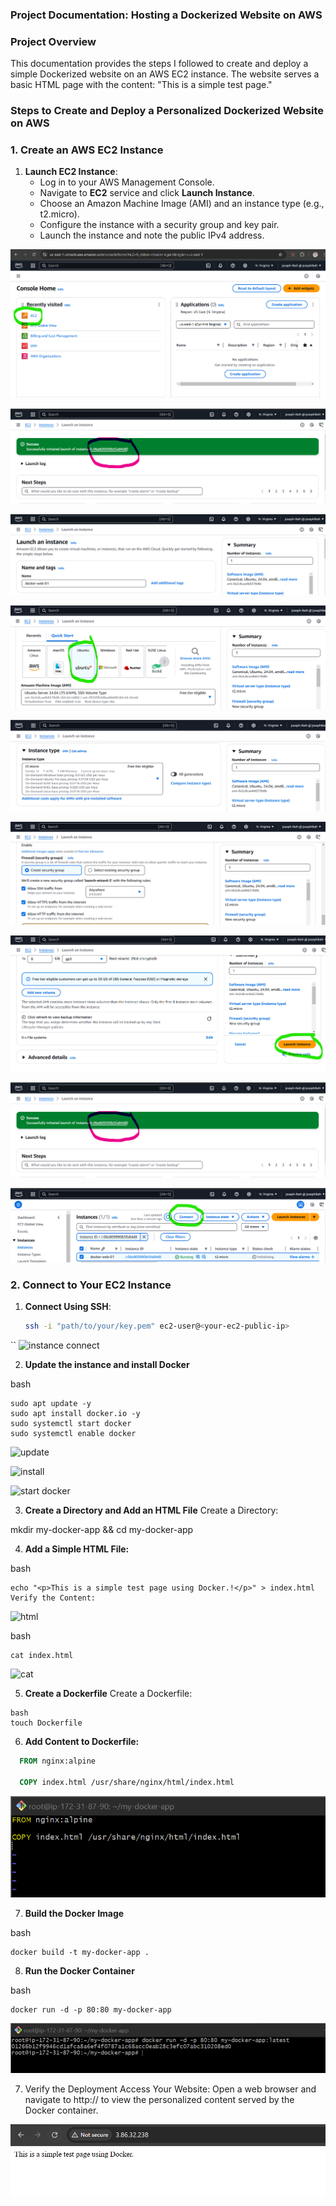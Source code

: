 ### **Project Documentation: Hosting a Dockerized Website on AWS**



### **Project Overview**

This documentation provides the steps I followed to create and deploy a simple Dockerized website on an AWS EC2 instance. The website serves a basic HTML page with the content: "This is a simple test page."


### **Steps to Create and Deploy a Personalized Dockerized Website on AWS**



### **1. Create an AWS EC2 Instance**

1. **Launch EC2 Instance**:
   - Log in to your AWS Management Console.
   - Navigate to **EC2** service and click **Launch Instance**.
   - Choose an Amazon Machine Image (AMI) and an instance type (e.g., t2.micro).
   - Configure the instance with a security group and key pair.
   - Launch the instance and note the public IPv4 address.

![log in](https://github.com/Joseph-Ibeh/Dev_Ninja_Docker_assignment/blob/main/images/docker/log-in.png)

![click launch](https://github.com/Joseph-Ibeh/Dev_Ninja_Docker_assignment/blob/main/images/docker/click-launch-instance.png)

![server name](https://github.com/Joseph-Ibeh/Dev_Ninja_Docker_assignment/blob/main/images/docker/server-name.png)

![AMI](https://github.com/Joseph-Ibeh/Dev_Ninja_Docker_assignment/blob/main/images/docker/AMI.png)

![instance type](https://github.com/Joseph-Ibeh/Dev_Ninja_Docker_assignment/blob/main/images/docker/instance%20type.png)

![sg](https://github.com/Joseph-Ibeh/Dev_Ninja_Docker_assignment/blob/main/images/docker/network-sg.png)

![launch](https://github.com/Joseph-Ibeh/Dev_Ninja_Docker_assignment/blob/main/images/docker/launch-instance.png)

![click](https://github.com/Joseph-Ibeh/Dev_Ninja_Docker_assignment/blob/main/images/docker/click-launch-instance.png)

![click connect](https://github.com/Joseph-Ibeh/Dev_Ninja_Docker_assignment/blob/main/images/docker/click-connect.png)


### **2. Connect to Your EC2 Instance**

1. **Connect Using SSH**:
   ```bash
   ssh -i "path/to/your/key.pem" ec2-user@<your-ec2-public-ip>
``
   ![instance connect](https://github.com/Joseph-Ibeh/Dev_Ninja_Docker_assignment/blob/main/images/docker/ssh-terminal.png)

2. **Update the instance and install Docker**

bash
```
sudo apt update -y
sudo apt install docker.io -y
sudo systemctl start docker
sudo systemctl enable docker
```
![update](https://github.com/Joseph-Ibeh/Dev_Ninja_Docker_assignment/blob/main/images/docker/sudo-apt-update.png)

![install](https://github.com/Joseph-Ibeh/Dev_Ninja_Docker_assignment/blob/main/images/docker/sudo-apt-install-docker.png)

![start docker](https://github.com/Joseph-Ibeh/Dev_Ninja_Docker_assignment/blob/main/images/docker/start-eneable-docker.png)


3. **Create a Directory and Add an HTML File**
Create a Directory:

mkdir my-docker-app && cd my-docker-app


4. **Add a Simple HTML File:**

bash
```
echo "<p>This is a simple test page using Docker.!</p>" > index.html
Verify the Content:
```

![html](https://github.com/Joseph-Ibeh/Dev_Ninja_Docker_assignment/blob/main/images/docker/html.png)


bash
```
cat index.html
```
![cat](https://github.com/Joseph-Ibeh/Dev_Ninja_Docker_assignment/blob/main/images/docker/html.png)

5. **Create a Dockerfile**
Create a Dockerfile:

```
bash
touch Dockerfile
```

6. **Add Content to Dockerfile:**

 ```dockerfile
   FROM nginx:alpine

   COPY index.html /usr/share/nginx/html/index.html
   ```

![df content](https://github.com/Joseph-Ibeh/Dev_Ninja_Docker_assignment/blob/main/images/docker/dockerfile-content.png)

7. **Build the Docker Image**


bash
```
docker build -t my-docker-app .
```

8. **Run the Docker Container**

bash
```
docker run -d -p 80:80 my-docker-app
```
![dc ](https://github.com/Joseph-Ibeh/Dev_Ninja_Docker_assignment/blob/main/images/docker/run-docker-container.png)

7. Verify the Deployment
Access Your Website:
Open a web browser and navigate to http://<your-ec2-public-ip> to view the personalized content served by the Docker container.

![web content](https://github.com/Joseph-Ibeh/Dev_Ninja_Docker_assignment/blob/main/images/docker/docker-output.png)



    
